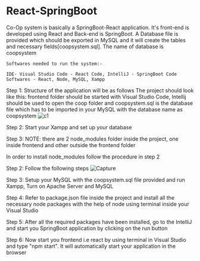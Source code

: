 # React-SpringBoot

Co-Op system is basically a SpringBoot-React application. It's front-end is developed using React and Back-end is SpringBoot.
A Database file is provided which should be exported in MySQL and it will create the tables and necessary fields[coopsystem.sql].
The name of database is coopsystem

```
Softwares needed to run the system:-

IDE- Visual Studio Code - React Code, IntelliJ - SpringBoot Code
Softwares - React, Node, MySQL, Xampp

```
Step 1: Structure of the application will be as follows 
The project should look like this: frontend folder should be started with Visual Studio Code, Intellij should be used to open the coop folder and coopsystem.sql is the database file which has to be imported in your MySQL with the database name as coopsystem
![c1](https://user-images.githubusercontent.com/32956051/112727273-11a7e880-8edf-11eb-8b68-43dcafa974dc.PNG)

Step 2: Start your Xampp and set up your database


Step 3:
NOTE: there are 2 node_modules folder inside the project, one inside frontend and other outside the frontend folder

In order to install node_modules follow the procedure in step 2


Step 2: Follow the following steps 
![Capture](https://user-images.githubusercontent.com/32956051/112590252-c21ecb00-8dbf-11eb-9b0b-4e4a915b54da.PNG)

Step 3: Setup your MySQL with the coopsystem.sql file provided and run Xampp, Turn on Apache Server and MySQL

Step 4: Refer to package.json file inside the project and install all the necessary node packages with the help of node using terminal inside your Visual Studio

Step 5: After all the required packages have been installed, go to the IntelliJ and start you SpringBoot application by clicking on the run button

Step 6: Now start you frontend i.e react by using terminal in Visual Studio and type "npm start". It will automatically start your application in the browser
